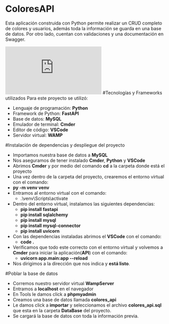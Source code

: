 # ColoresAPI
Esta aplicación construida con Python permite realizar un CRUD completo de colores y usuarios, además toda la información se guarda en una base de datos. Por otro lado, cuentan con validaciones y una documentación en Swagger.

![](https://fv9-4.failiem.lv/thumb_show.php?i=3djtscddm&view)
#Tecnologías y Frameworks utilizados
Para este proyecto se utilizó:
- Lenguaje de programación: **Python**
- Framework de Python: **FastAPI**
- Base de datos: **MySQL**
- Emulador de terminal: **Cmder**
- Editor de código: **VSCode**
- Servidor virtual: **WAMP**

#Instalación de dependencias y despliegue del proyecto
- Importamos nuestra base de datos a **MySQL**
- Nos aseguramos de tener instalado **Cmder**, **Python** y **VSCode**
- Abrimos **Cmder** y por medio del comando **cd** a la carpeta donde está el proyecto
- Una vez dentro de la carpeta del proyecto, crearemos el entorno virtual con el comando:
 - **py -m venv venv**
- Entramos al entorno virtual con el comando:
  - .\venv\Scripts\activate
- Dentro del entorno virtual, instalamos las siguientes dependencias:
  - **pip install fastapi**
  - **pip install sqlalchemy**
  - **pip install mysql**
  - **pip install mysql-connector**
  - **pip install uvicorn**
- Con las dependencias instaladas abrimos el **VSCode** con el comando:
  - **code .**
- Verificamos que todo este correcto con el entorno virtual y volvemos a **Cmder** para iniciar la aplicación(**API**) con el comando:
  -  **uvicorn app.main:app --reload**
- Nos dirigimos a la dirección que nos indica y **está listo**.

#Poblar la base de datos
- Corremos nuestro servidor virtual **WampServer**
- Entramos a **localhost** en el navegador
- En Tools le damos click a **phpmyadmin**
- Creamos una base de datos llamada **colores_api**
- Le damos click a **importar** y seleccionamos el archivo **colores_api.sql** que esta en la carpeta **DataBase** del proyecto.
- Se cargará la base de datos con toda la información previa.
